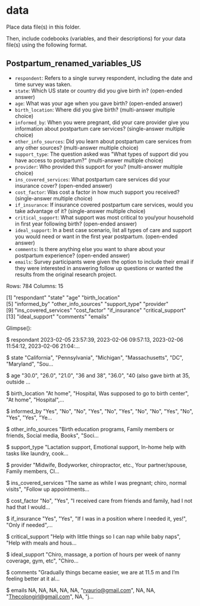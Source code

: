 # data

Place data file(s) in this folder.

Then, include codebooks (variables, and their descriptions) for your data file(s)
using the following format.


## Postpartum_renamed_variables_US


- `respondent`: Refers to a single survey respondent, including the date and time survey was taken.
- `state`: Which US state or country did you give birth in? (open-ended answer)
- `age`: What was your age when you gave birth? (open-ended answer)
- `birth_location`: Where did you give birth? (multi-answer multiple choice)
- `informed_by`: When you were pregnant, did your care provider give you information about postpartum care services? (single-answer multiple choice)
- `other_info_sources`: Did you learn about postpartum care services from any other sources? (multi-answer multiple choice)
- `support_type`: The question asked was "What types of support did you have access to postpartum?" (multi-answer multiple choice)
- `provider`: Who provided this support for you? (multi-answer multiple choice)
- `ins_covered_services`: What postpartum care services did your insurance cover? (open-ended answer)
- `cost_factor`: Was cost a factor in how much support you received? (single-answer multiple choice)
- `if_insurance`: If insurance covered postpartum care services, would you take advantage of it? (single-answer multiple choice)
- `critical_support`: What support was most critical to you/your household in first year following birth? (open-ended answer)
- `ideal_support`: In a best case scenario, list all types of care and support you would need or want in the first year postpartum. (open-ended answer) 
- `comments`: Is there anything else you want to share about your postpartum experience? (open-ended answer)
- `emails`: Survey participants were given the option to include their email if they were interested in answering follow up questions or wanted the results from the original research project.

Rows: 784
Columns: 15

[1] "respondant"           "state"                "age"                  "birth_location"      
[5] "informed_by"          "other_info_sources"   "support_type"         "provider"            
[9] "ins_covered_services" "cost_factor"          "if_insurance"         "critical_support"    
[13] "ideal_support"        "comments"             "emails"

Glimpse():

$ respondant           <dttm> 2023-02-05 23:57:39, 2023-02-06 09:57:13, 2023-02-06 11:54:12, 2023-02-06 21:04:…

$ state                <chr> "California", "Pennsylvania", "Michigan", "Massachusetts", "DC", "Maryland", "Sou…

$ age                  <chr> "30.0", "26.0", "21.0", "36 and 38", "36.0", "40 (also gave birth at 35, outside …

$ birth_location       <chr> "At home", "Hospital, Was supposed to go to birth center", "At home", "Hospital",…

$ informed_by          <chr> "Yes", "No", "No", "Yes", "No", "Yes", "No", "No", "Yes", "No", "Yes", "Yes", "Ye…

$ other_info_sources   <chr> "Birth education programs, Family members or friends, Social media, Books", "Soci…

$ support_type         <chr> "Lactation support, Emotional support, In-home help with tasks like laundry, cook…

$ provider             <chr> "Midwife, Bodyworker, chiropractor, etc., Your partner/spouse, Family members, Cl…

$ ins_covered_services <chr> "The same as while I was pregnant; chiro, normal visits", "Follow up appointments…

$ cost_factor          <chr> "No", "Yes", "I received care from friends and family, had I not had that I would…

$ if_insurance         <chr> "Yes", "Yes", "If I was in a position where I needed it, yes!", "Only if needed",…

$ critical_support     <chr> "Help with little things so I can nap while baby naps", "Help with meals and hous…

$ ideal_support        <chr> "Chiro, massage, a portion of hours per week of nanny coverage, gym, etc", "Chiro…

$ comments             <chr> "Gradually things became easier, we are at 11.5 m and I’m feeling better at it al…

$ emails               <chr> NA, NA, NA, NA, NA, "rvaurio@gmail.com", NA, NA, "Thecolongirl@gmail.com", NA, "j…

